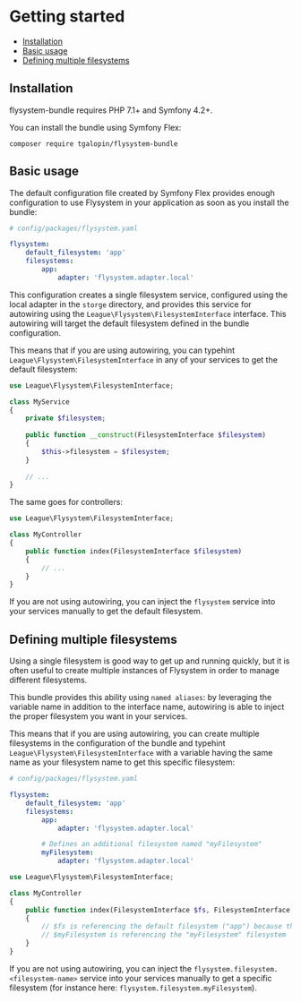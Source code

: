 # Getting started

- [Installation](#installation)
- [Basic usage](#basic-usage)
- [Defining multiple filesystems](#defining-multiple-filesystems)

## Installation

flysystem-bundle requires PHP 7.1+ and Symfony 4.2+.

You can install the bundle using Symfony Flex:

```
composer require tgalopin/flysystem-bundle
```

## Basic usage

The default configuration file created by Symfony Flex provides enough configuration to
use Flysystem in your application as soon as you install the bundle:

```yaml
# config/packages/flysystem.yaml

flysystem:
    default_filesystem: 'app'
    filesystems:
        app:
            adapter: 'flysystem.adapter.local'
```

This configuration creates a single filesystem service, configured using the local adapter in the `storge` directory, 
and provides this service for autowiring using the `League\Flysystem\FilesystemInterface` interface. 
This autowiring will target the default filesystem defined in the bundle configuration.
 
This means that if you are using autowiring, you can typehint `League\Flysystem\FilesystemInterface` in any
of your services to get the default filesystem:

```php
use League\Flysystem\FilesystemInterface;

class MyService
{
    private $filesystem;
    
    public function __construct(FilesystemInterface $filesystem)
    {
        $this->filesystem = $filesystem;
    }
    
    // ...
}
```

The same goes for controllers:

```php
use League\Flysystem\FilesystemInterface;

class MyController
{
    public function index(FilesystemInterface $filesystem)
    {
        // ...
    }
}
```

If you are not using autowiring, you can inject the `flysystem` service into your services
manually to get the default filesystem.

## Defining multiple filesystems

Using a single filesystem is good way to get up and running quickly, but it is often useful to
create multiple instances of Flysystem in order to manage different filesystems.

This bundle provides this ability using `named aliases`: by leveraging the variable name in addition to
the interface name, autowiring is able to inject the proper filesystem you want in your services.

This means that if you are using autowiring, you can create multiple filesystems in the configuration of the
bundle and typehint `League\Flysystem\FilesystemInterface` with a variable having the same name as your filesystem 
name to get this specific filesystem:

```yaml
# config/packages/flysystem.yaml

flysystem:
    default_filesystem: 'app'
    filesystems:
        app:
            adapter: 'flysystem.adapter.local'

        # Defines an additional filesystem named "myFilesystem"
        myFilesystem:
            adapter: 'flysystem.adapter.local'
```

```php
use League\Flysystem\FilesystemInterface;

class MyController
{
    public function index(FilesystemInterface $fs, FilesystemInterface $myFilesystem)
    {
        // $fs is referencing the default filesystem ("app") because the variable name is not a filesystem name
        // $myFilesystem is referencing the "myFilesystem" filesystem
    }
}
```

If you are not using autowiring, you can inject the `flysystem.filesystem.<filesystem-name>` service into 
your services manually to get a specific filesystem (for instance here: `flysystem.filesystem.myFilesystem`).
